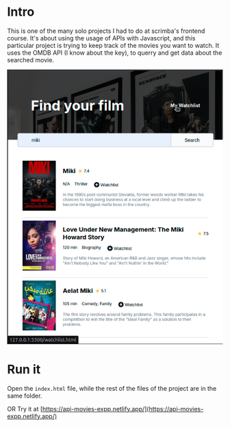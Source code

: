 # Intro
This is one of the many solo projects I had to do at scrimba's frontend course.
It's about using the usage of APIs with Javascript, and this particular project is trying to keep track of the movies you want to watch.
It uses the OMDB API (I know about the key), to querry and get data about the searched movie.


![Application interface](app.png)
# Run it
Open the `index.html` file, while the rest of the files of the project are in the same folder.

OR
Try it at [https://api-movies-expp.netlify.app/](https://api-movies-expp.netlify.app/)